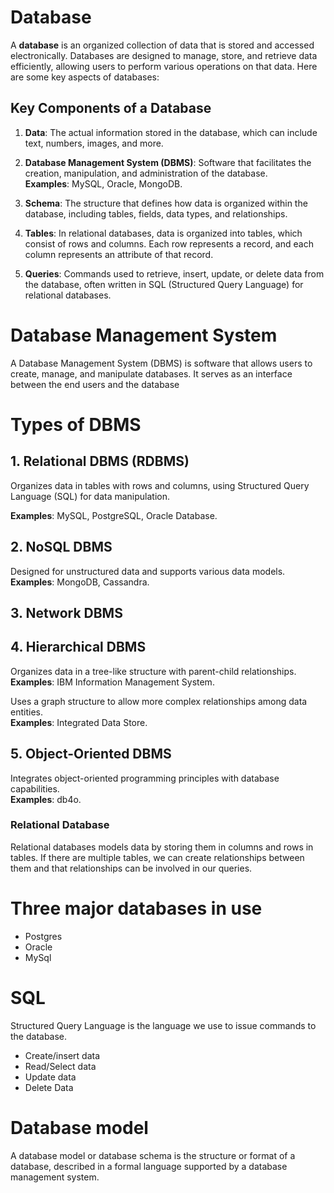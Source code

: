 # Database

A **database** is an organized collection of data that is stored and accessed electronically. Databases are designed to manage, store, and retrieve data efficiently, allowing users to perform various operations on that data. Here are some key aspects of databases:

## Key Components of a Database

1. **Data**: The actual information stored in the database, which can include text, numbers, images, and more.

2. **Database Management System (DBMS)**: Software that facilitates the creation, manipulation, and administration of the database.  
   **Examples**: MySQL, Oracle, MongoDB.

3. **Schema**: The structure that defines how data is organized within the database, including tables, fields, data types, and relationships.

4. **Tables**: In relational databases, data is organized into tables, which consist of rows and columns. Each row represents a record, and each column represents an attribute of that record.

5. **Queries**: Commands used to retrieve, insert, update, or delete data from the database, often written in SQL (Structured Query Language) for relational databases.

# Database Management System

A Database Management System (DBMS) is software that allows users to create, manage, and manipulate databases. It serves as an interface between the end users and the database

# Types of DBMS

## 1. Relational DBMS (RDBMS)

Organizes data in tables with rows and columns, using Structured Query Language (SQL) for data manipulation.

**Examples**: MySQL, PostgreSQL, Oracle Database.

## 2. NoSQL DBMS

Designed for unstructured data and supports various data models.  
**Examples**: MongoDB, Cassandra.

## 3. Network DBMS

## 4. Hierarchical DBMS

Organizes data in a tree-like structure with parent-child relationships.  
**Examples**: IBM Information Management System.

Uses a graph structure to allow more complex relationships among data entities.  
**Examples**: Integrated Data Store.

## 5. Object-Oriented DBMS

Integrates object-oriented programming principles with database capabilities.  
**Examples**: db4o.

### Relational Database

Relational databases models data by storing them in columns and rows in tables.
If there are multiple tables, we can create relationships between them and that relationships can be involved in our queries.

# Three major databases in use

- Postgres
- Oracle
- MySql

# SQL

Structured Query Language is the language we use to issue commands to the database.

- Create/insert data
- Read/Select data
- Update data
- Delete Data

# Database model

A database model or database schema is the structure or format of a database, described in a formal language supported by a database management system.
